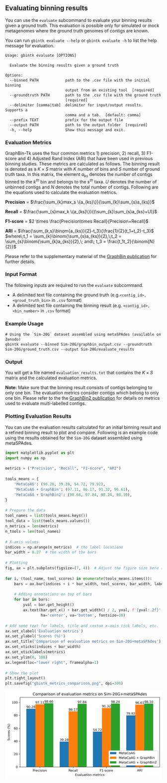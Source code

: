 ## Evaluating binning results

You can use the `evaluate` subcommand to evaluate your binning results given a ground truth. This evaluation is possible only for simulated or mock metagenomes where the ground truth genomes of contigs are known. 

You can run `gbintk evaluate --help` or `gbintk evaluate -h` to list the help message for evaluation.

```shell
Usage: gbintk evaluate [OPTIONS]

  Evaluate the binning results given a ground truth

Options:
  --binned PATH            path to the .csv file with the initial binning
                           output from an existing tool  [required]
  --groundtruth PATH       path to the .csv file with the ground truth
                           [required]
  --delimiter [comma|tab]  delimiter for input/output results. Supports a
                           comma and a tab.  [default: comma]
  --prefix TEXT            prefix for the output file
  --output PATH            path to the output folder  [required]
  -h, --help               Show this message and exit.
```

### Evaluation Metrics

GraphBin-Tk uses the four common metrics 1) precision, 2) recall, 3) F1-score and 4) Adjusted Rand Index (ARI) that have been used in previous binning studies. These metrics are calculated as follows. The binning result is denoted as a $K \times S$ matrix with $K$ number of bins and $S$ number of ground truth taxa. In this matrix, the element $a_{ks}$ denotes the number of contigs binned to the $k^{th}$ bin and belongs to the $s^{th}$ taxa. $U$ denotes the number of unbinned contigs and $N$ denotes the total number of contigs. Following are the equations used to calculate the evaluation metrics.

__Precision__ = $\frac{\sum_{k}max_s \{a_{ks}\}}{\sum_{k}\sum_{s}a_{ks}}$

__Recall__ = $\frac{\sum_{s}max_k \{a_{ks}\}}{(\sum_{k}\sum_{s}a_{ks}+U)}$

__F1-score__ = $2 \times \frac{Precision\times Recall}{Precision+Recall}$

__ARI__ = $\frac{\sum_{k,s}\binom{a_{ks}}{2}-t_3}{\frac{1}{2}(t_1+t_2)-t_3}$ $where\;t_1 = \sum_{k}\binom{\sum_{s}a_{ks}}{2},\;t_2 = \sum_{s}\binom{\sum_{k}a_{ks}}{2},\; and\; t_3 = \frac{t_1t_2}{\binom{N}{2}}$ 

Please refer to the supplementary material of the [GraphBin publication](https://doi.org/10.1093/bioinformatics/btaa180) for further details.

### Input Format

The following inputs are required to run the `evaluate` subcommand.

* A delimited text file containing the ground truth (e.g.`<contig_id>,<groud_truth_bin>` in `.csv` format)
* A delimited text file containing the binning result (e.g. `<contig_id>,<bin_number>` in `.csv` format)

### Example Usage

```shell
# Using the `Sim-20G` dataset assembled using metaSPAdes (available on Zenodo)
gbintk evaluate --binned Sim-20G/graphbin_output.csv --groundtruth Sim-20G/ground_truth.csv --output Sim-20G/evaluate_results
```

### Output

You will get a file named `evaluation_results.txt` that contains the $K \times S$ matrix and the calculated evaluation metrics.

**Note:** Make sure that the binning result consists of contigs belonging to only one bin. The evaluation metrics consider contigs which belong to only one bin. Please refer to the the [GraphBin2 publication](https://doi.org/10.1186/s13015-021-00185-6) for details on metrics used to evaluate multi-labelled contigs.

### Plotting Evaluation Results

You can use the evaluation results calculated for an initial binning result and a refined binning result to plot and compare. Following is an example code using the results obtained for the `Sim-20G` dataset assembled using metaSPAdes.

```python
import matplotlib.pyplot as plt
import numpy as np

metrics = ("Precision", "Recall", "F1-score", "ARI")

tools_means = {
    'MetaCoAG': (90.28, 39.28, 54.72, 79.92),
    'MetaCoAG + GraphBin': (97.11, 86.17, 91.32, 96.61),
    'MetaCoAG + GraphBin2': (98.66, 97.84, 98.24, 98.10),
}

# Prepare the data
tool_names = list(tools_means.keys())
tool_data = list(tools_means.values())
n_metrics = len(metrics)
n_tools = len(tool_names)

# X-axis values
indices = np.arange(n_metrics)  # the label locations
bar_width = 0.27  # the width of the bars

# Plotting
fig, ax = plt.subplots(figsize=(7, 4))  # Adjust the figure size here (width, height)

for i, (tool_name, tool_scores) in enumerate(tools_means.items()):
    bars = ax.bar(indices + i * bar_width, tool_scores, bar_width, label=tool_name)
    
    # Adding annotations on top of bars
    for bar in bars:
        yval = bar.get_height()
        ax.text(bar.get_x() + bar.get_width() / 2, yval, f'{yval:.2f}', 
                ha='center', va='bottom', fontsize=10)

# Add some text for labels, title and custom x-axis tick labels, etc.
ax.set_xlabel('Evaluation metrics')
ax.set_ylabel('Scores (%)')
ax.set_title('Comparison of evaluation metrics on Sim-20G+metaSPAdes')
ax.set_xticks(indices + bar_width)
ax.set_xticklabels(metrics)
ax.set_ylim(0, 108)
ax.legend(loc="lower right", framealpha=1)

# Show the plot
plt.tight_layout()
plt.savefig("gbintk_metrics_comparison.png", dpi=300)

```

![](images/gbintk_metrics_comparison.png)

